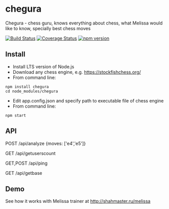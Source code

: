 # chegura
Chegura - chess guru, knows everything about chess, what Melissa would like to know, specially best chess moves

[![Build Status](https://travis-ci.org/Scorpibear/chegura.svg?branch=master)](https://travis-ci.org/Scorpibear/chegura)
[![Coverage Status](https://codecov.io/gh/Scorpibear/chegura/coverage.svg)](https://codecov.io/gh/Scorpibear/chegura)
[![npm version](https://badge.fury.io/js/chegura.svg)](https://www.npmjs.com/package/chegura)

## Install

- Install LTS version of Node.js
- Download any chess engine, e.g. https://stockfishchess.org/
- From command line:
```
npm install chegura
cd node_modules/chegura
```
- Edit app.config.json and specify path to executable file of chess engine
- From command line:
```
npm start
```

## API

POST /api/analyze {moves: ['e4','e5']}

GET /api/getuserscount

GET,POST /api/ping

GET /api/getbase

## Demo

See how it works with Melissa trainer at http://shahmaster.ru/melissa
